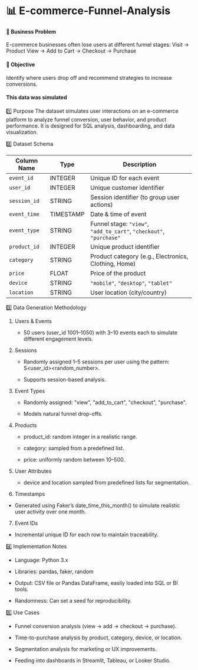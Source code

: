 # 📊 E-commerce-Funnel-Analysis

#### 🤌 Business Problem
E-commerce businesses often lose users at different funnel stages:
Visit → Product View → Add to Cart → Checkout → Purchase

#### 📌 Objective 
Identify where users drop off and recommend strategies to increase conversions.

#### This data was simulated
1️⃣ Purpose
The dataset simulates user interactions on an e-commerce platform to analyze funnel conversion, user behavior, and product performance. It is designed for SQL analysis, dashboarding, and data visualization.

2️⃣ Dataset Schema

| Column Name  | Type      | Description                                                         |
| ------------ | --------- | ------------------------------------------------------------------- |
| `event_id`   | INTEGER   | Unique ID for each event                                            |
| `user_id`    | INTEGER   | Unique customer identifier                                          |
| `session_id` | STRING    | Session identifier (to group user actions)                          |
| `event_time` | TIMESTAMP | Date & time of event                                                |
| `event_type` | STRING    | Funnel stage: `"view"`, `"add_to_cart"`, `"checkout"`, `"purchase"` |
| `product_id` | INTEGER   | Unique product identifier                                           |
| `category`   | STRING    | Product category (e.g., Electronics, Clothing, Home)                |
| `price`      | FLOAT     | Price of the product                                                |
| `device`     | STRING    | `"mobile"`, `"desktop"`, `"tablet"`                                 |
| `location`   | STRING    | User location (city/country)                                        |

3️⃣ Data Generation Methodology

1. Users & Events

   * 50 users (user_id 1001–1050) with 3–10 events each to simulate different engagement levels.

2. Sessions

   * Randomly assigned 1–5 sessions per user using the pattern: S<user_id><random_number>.

   * Supports session-based analysis.

3. Event Types

   * Randomly assigned: "view", "add_to_cart", "checkout", "purchase".

   * Models natural funnel drop-offs.

4. Products

   * product_id: random integer in a realistic range.

   * category: sampled from a predefined list.

   * price: uniformly random between $10–$500.

5. User Attributes

   * device and location sampled from predefined lists for segmentation.

6. Timestamps

  * Generated using Faker’s date_time_this_month() to simulate realistic user activity over one month.

7. Event IDs

  * Incremental unique ID for each row to maintain traceability.

4️⃣ Implementation Notes

* Language: Python 3.x

* Libraries: pandas, faker, random

* Output: CSV file or Pandas DataFrame, easily loaded into SQL or BI tools.

* Randomness: Can set a seed for reproducibility.

5️⃣ Use Cases

* Funnel conversion analysis (view → add → checkout → purchase).

* Time-to-purchase analysis by product, category, device, or location.

* Segmentation analysis for marketing or UX improvements.

* Feeding into dashboards in Streamlit, Tableau, or Looker Studio.

